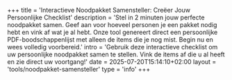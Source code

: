 +++
title = 'Interactieve Noodpakket Samensteller: Creëer Jouw Persoonlijke Checklist'
description = 'Stel in 2 minuten jouw perfecte noodpakket samen. Geef aan voor hoeveel personen je een pakket nodig hebt en vink af wat je al hebt. Onze tool genereert direct een persoonlijke PDF-boodschappenlijst met alleen de items die je nog mist. Begin nu en wees volledig voorbereid.'
intro = 'Gebruik deze interactieve checklist om uw persoonlijke noodpakket samen te stellen. Vink de items af die u al heeft en zie direct uw voortgang!'
date = 2025-07-20T15:14:10+02:00
layout = 'tools/noodpakket-samensteller'
type = 'info'
+++
